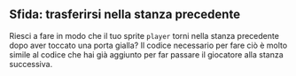 ## Sfida: trasferirsi nella stanza precedente

Riesci a fare in modo che il tuo sprite `player` torni nella stanza precedente dopo aver toccato una porta gialla? Il codice necessario per fare ciò è molto simile al codice che hai già aggiunto per far passare il giocatore alla stanza successiva.